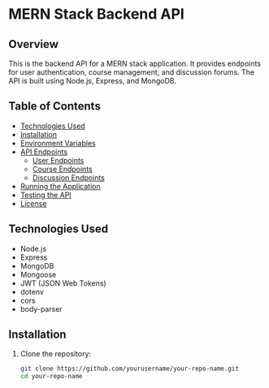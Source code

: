 # MERN Stack Backend API

## Overview
This is the backend API for a MERN stack application. It provides endpoints for user authentication, course management, and discussion forums. The API is built using Node.js, Express, and MongoDB.

## Table of Contents
- [Technologies Used](#technologies-used)
- [Installation](#installation)
- [Environment Variables](#environment-variables)
- [API Endpoints](#api-endpoints)
  - [User Endpoints](#user-endpoints)
  - [Course Endpoints](#course-endpoints)
  - [Discussion Endpoints](#discussion-endpoints)
- [Running the Application](#running-the-application)
- [Testing the API](#testing-the-api)
- [License](#license)

## Technologies Used
- Node.js
- Express
- MongoDB
- Mongoose
- JWT (JSON Web Tokens)
- dotenv
- cors
- body-parser

## Installation

1. Clone the repository:
   ```bash
   git clone https://github.com/yourusername/your-repo-name.git
   cd your-repo-name

